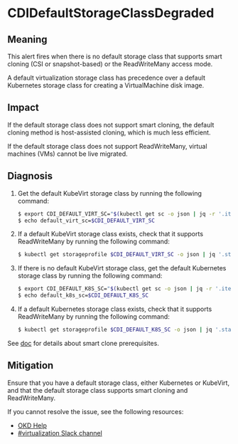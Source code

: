 # CDIDefaultStorageClassDegraded

## Meaning

This alert fires when there is no default storage class that supports smart
cloning (CSI or snapshot-based) or the ReadWriteMany access mode.

A default virtualization storage class has precedence over a default Kubernetes
storage class for creating a VirtualMachine disk image.

## Impact

If the default storage class does not support smart cloning, the default cloning
method is host-assisted cloning, which is much less efficient.

If the default storage class does not support ReadWriteMany, virtual machines
(VMs) cannot be live migrated.

<!--DS: Note: A default OpenShift Virtualization storage class has precedence
over a default OpenShift Container Platform storage class when creating a
VM disk.-->

## Diagnosis

1. Get the default KubeVirt storage class by running the following command:

   ```bash
   $ export CDI_DEFAULT_VIRT_SC="$(kubectl get sc -o json | jq -r '.items[].metadata|select(.annotations."storageclass.kubevirt.io/is-default-virt-class"=="true")|.name')"
   $ echo default_virt_sc=$CDI_DEFAULT_VIRT_SC
   ```

2. If a default KubeVirt storage class exists, check that it supports
ReadWriteMany by running the following command:

   ```bash
   $ kubectl get storageprofile $CDI_DEFAULT_VIRT_SC -o json | jq '.status.claimPropertySets'| grep ReadWriteMany
   ```

3. If there is no default KubeVirt storage class, get the default Kubernetes
storage class by running the following command:

   ```bash
   $ export CDI_DEFAULT_K8S_SC="$(kubectl get sc -o json | jq -r '.items[].metadata|select(.annotations."storageclass.kubernetes.io/is-default-class"=="true")|.name')"
   $ echo default_k8s_sc=$CDI_DEFAULT_K8S_SC
   ```

4. If a default Kubernetes storage class exists, check that it supports
ReadWriteMany by running the following command:

   ```bash
   $ kubectl get storageprofile $CDI_DEFAULT_K8S_SC -o json | jq '.status.claimPropertySets'| grep ReadWriteMany
   ```

<!--USstart-->
See [doc](https://github.com/kubevirt/containerized-data-importer/blob/main/doc/efficient-cloning.md)
for details about smart clone prerequisites.
<!--USend-->

## Mitigation

Ensure that you have a default storage class, either Kubernetes or KubeVirt, and
that the default storage class supports smart cloning and ReadWriteMany.

<!--USstart-->
If you cannot resolve the issue, see the following resources:

- [OKD Help](https://www.okd.io/help/)
- [#virtualization Slack channel](https://kubernetes.slack.com/channels/virtualization)
<!--USend-->

<!--DS: If you cannot resolve the issue, log in to the
[Customer Portal](https://access.redhat.com) and open a support case, attaching
the artifacts gathered during the diagnosis procedure.-->

